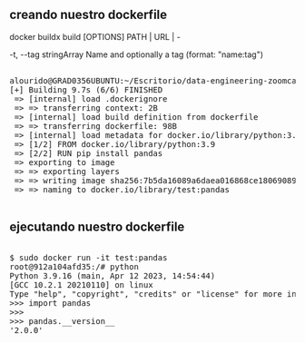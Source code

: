 
## creando nuestro dockerfile 

docker buildx build [OPTIONS] PATH | URL | -

-t, --tag stringArray               Name and optionally a tag (format:
                                      "name:tag")


<pre>

alourido@GRAD0356UBUNTU:~/Escritorio/data-engineering-zoomcamp/data_zoomcamp/2_docker_sql$ sudo docker build -t test:pandas .
[+] Building 9.7s (6/6) FINISHED                                                
 => [internal] load .dockerignore                                          0.0s
 => => transferring context: 2B                                            0.0s
 => [internal] load build definition from dockerfile                       0.0s
 => => transferring dockerfile: 98B                                        0.0s
 => [internal] load metadata for docker.io/library/python:3.9              0.0s
 => [1/2] FROM docker.io/library/python:3.9                                0.0s
 => [2/2] RUN pip install pandas                                           8.7s
 => exporting to image                                                     0.9s
 => => exporting layers                                                    0.9s
 => => writing image sha256:7b5da16089a6daea016868ce18069089e77a83904eaec  0.0s 
 => => naming to docker.io/library/test:pandas                             0.0s 

</pre>

## ejecutando nuestro dockerfile

<pre>

$ sudo docker run -it test:pandas
root@912a104afd35:/# python
Python 3.9.16 (main, Apr 12 2023, 14:54:44) 
[GCC 10.2.1 20210110] on linux
Type "help", "copyright", "credits" or "license" for more information.
>>> import pandas
>>> 
>>> pandas.__version__
'2.0.0'

</pre>
